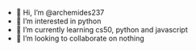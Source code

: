 - 👋 Hi, I’m @archemides237
- 👀 I’m interested in python
- 🌱 I’m currently learning cs50, python and javascript
- 💞️ I’m looking to collaborate on nothing
<!---
archemides237/archemides237 is a ✨ special ✨ repository because its `README.md` (this file) appears on your GitHub profile.
You can click the Preview link to take a look at your changes.
--->
